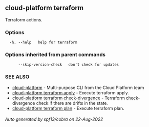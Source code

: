 ## cloud-platform terraform

Terraform actions.

### Options

```
  -h, --help   help for terraform
```

### Options inherited from parent commands

```
      --skip-version-check   don't check for updates
```

### SEE ALSO

* [cloud-platform](cloud-platform.md)	 - Multi-purpose CLI from the Cloud Platform team
* [cloud-platform terraform apply](cloud-platform_terraform_apply.md)	 - Execute terraform apply.
* [cloud-platform terraform check-divergence](cloud-platform_terraform_check-divergence.md)	 - Terraform check-divergence check if there are drifts in the state.
* [cloud-platform terraform plan](cloud-platform_terraform_plan.md)	 - Execute terraform plan.

###### Auto generated by spf13/cobra on 22-Aug-2022
